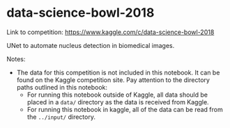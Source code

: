 # data-science-bowl-2018

Link to competition: https://www.kaggle.com/c/data-science-bowl-2018

UNet to automate nucleus detection in biomedical images.

Notes:
- The data for this competition is not included in this notebook. It can be found on the Kaggle competition site. Pay attention to the directory paths outlined in this notebook:
  - For running this notebook outside of Kaggle, all data should be placed in a `data/` directory as the data is received from Kaggle.
  - For running this notebook in kaggle, all of the data can be read from the `../input/` directory.
